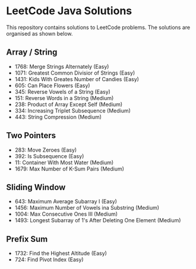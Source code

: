 # LeetCode Java Solutions

This repository contains solutions to LeetCode problems. The solutions are organised as shown below.

## Array / String
- 1768: Merge Strings Alternately (Easy)
- 1071: Greatest Common Divisior of Strings (Easy)
- 1431: Kids With Greates Number of Candies (Easy)
- 605: Can Place Flowers (Easy)
- 345: Reverse Vowels of a String (Easy)
- 151: Reverse Words in a String (Medium)
- 238: Product of Array Except Self (Medium)
- 334: Increasing Triplet Subsequence (Medium)
- 443: String Compression (Medium)


## Two Pointers
- 283: Move Zeroes (Easy)
- 392: Is Subsequence (Easy)
- 11: Container With Most Water (Medium)
- 1679: Max Number of K-Sum Pairs (Medium)

## Sliding Window
- 643: Maximum Average Subarray I (Easy)
- 1456: Maximum Number of Vowels ina Substring (Medium)
- 1004: Max Consecutive Ones III (Medium)
- 1493: Longest Subarray of 1's After Deleting One Element (Medium)

## Prefix Sum
- 1732: Find the Highest Altitude (Easy)
- 724: Find Pivot Index (Easy)